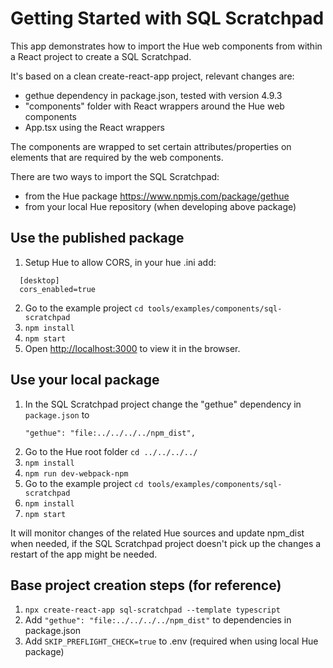 # Getting Started with SQL Scratchpad

This app demonstrates how to import the Hue web components from within a React project to
create a SQL Scratchpad.

It's based on a clean create-react-app project, relevant changes are:

- gethue dependency in package.json, tested with version 4.9.3
- "components" folder with React wrappers around the Hue web components
- App.tsx using the React wrappers

The components are wrapped to set certain attributes/properties on elements that are required by the web components.

There are two ways to import the SQL Scratchpad:

- from the Hue package https://www.npmjs.com/package/gethue
- from your local Hue repository (when developing above package)


## Use the published package

1. Setup Hue to allow CORS, in your hue .ini add:
```
  [desktop]
  cors_enabled=true
```
2. Go to the example project `cd tools/examples/components/sql-scratchpad`
3. `npm install`
4. `npm start`
5. Open [http://localhost:3000](http://localhost:3000) to view it in the browser.


## Use your local package

1. In the SQL Scratchpad project change the "gethue" dependency in `package.json` to
   ```
   "gethue": "file:../../../../npm_dist",
   ```
2. Go to the Hue root folder `cd ../../../../`
4. `npm install`
5. `npm run dev-webpack-npm`
6. Go to the example project `cd tools/examples/components/sql-scratchpad`
7. `npm install`
8. `npm start`

It will monitor changes of the related Hue sources and update npm_dist when needed, if the
SQL Scratchpad project doesn't pick up the changes a restart of the app might be needed.


## Base project creation steps (for reference)

1. `npx create-react-app sql-scratchpad --template typescript`
2. Add `"gethue": "file:../../../../npm_dist"` to dependencies in package.json
3. Add `SKIP_PREFLIGHT_CHECK=true` to .env (required when using local Hue package)
